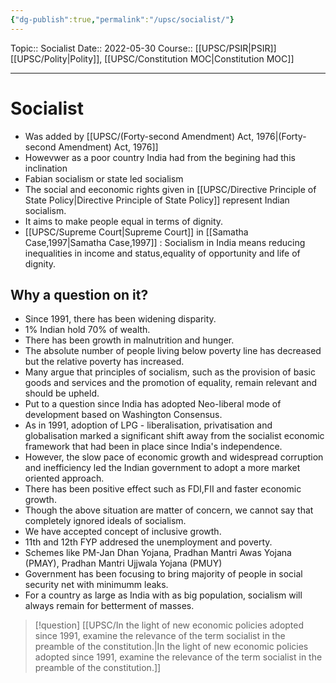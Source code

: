 ```yaml
---
{"dg-publish":true,"permalink":"/upsc/socialist/"}
---
```


Topic:: Socialist
Date:: 2022-05-30
Course:: [[UPSC/PSIR\|PSIR]]  [[UPSC/Polity\|Polity]], [[UPSC/Constitution MOC\|Constitution MOC]]

---
# Socialist 
- Was  added by [[UPSC/(Forty-second Amendment) Act, 1976\|(Forty-second Amendment) Act, 1976]]
- Howevwer as a poor country India had from the begining had this inclination 
- Fabian socialism or state led socialism
- The social and eeconomic rights given in [[UPSC/Directive Principle of State Policy\|Directive Principle of State Policy]] represent Indian socialism.
- It aims to make people equal in terms of dignity. 
- [[UPSC/Supreme Court\|Supreme Court]] in [[Samatha Case,1997\|Samatha Case,1997]] : Socialism in India means reducing inequalities in income and status,equality of opportunity and life of dignity. 

## Why a question on it? 
- Since 1991, there has been widening disparity. 
- 1% Indian hold 70% of wealth. 
- There has been growth in malnutrition and hunger. 
- The absolute number of people living below poverty line has decreased but the relative poverty has increased. 
- Many argue that principles of socialism, such as the provision of basic goods and services and the promotion of equality, remain relevant and should be upheld.
- Put to a question since India has adopted Neo-liberal mode of development based on Washington Consensus. 
- As in 1991, adoption of LPG - liberalisation, privatisation and globalisation  marked a significant shift away from the socialist economic framework that had been in place since India's independence. 
- However, the slow pace of economic growth and widespread corruption and inefficiency led the Indian government to adopt a more market oriented approach.
- There has been positive effect such as FDI,FII and faster economic growth.
- Though the above situation are matter of concern, we cannot say that completely ignored ideals of socialism. 
- We have accepted concept of inclusive growth. 
- 11th and 12th FYP addresed the unemployment and poverty. 
- Schemes like PM-Jan Dhan Yojana, Pradhan Mantri Awas Yojana (PMAY), Pradhan Mantri Ujjwala Yojana (PMUY) 
- Government has been focusing to bring majority of people in social security net with minimumm leaks. 
- For a country as large as India with as big population, socialism will always remain for betterment of masses. 


>[!question]
>[[UPSC/In the light of new economic policies adopted since 1991, examine the relevance of the term socialist in the preamble of the constitution.\|In the light of new economic policies adopted since 1991, examine the relevance of the term socialist in the preamble of the constitution.]]
